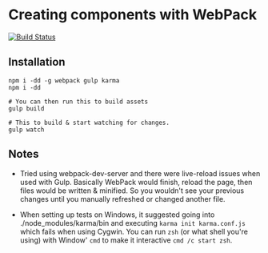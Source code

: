 # Creating components with WebPack 

[![Build Status](https://travis-ci.org/the0neWhoKnocks/prototype.component-loading-webpack.svg?branch=master)](https://travis-ci.org/the0neWhoKnocks/prototype.component-loading-webpack)

## Installation

```
npm i -dd -g webpack gulp karma
npm i -dd

# You can then run this to build assets
gulp build

# This to build & start watching for changes.
gulp watch
```


## Notes

- Tried using webpack-dev-server and there were live-reload issues when used with
Gulp. Basically WebPack would finish, reload the page, then files would be 
written & minified. So you wouldn't see your previous changes until you manually
refreshed or changed another file.

- When setting up tests on Windows, it suggested going into ./node_modules/karma/bin
and executing `karma init karma.conf.js` which fails when using Cygwin. You can
run `zsh` (or what shell you're using) with Window' `cmd` to make it interactive
`cmd /c start zsh`.
